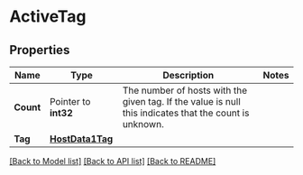 # ActiveTag

## Properties

Name | Type | Description | Notes
------------ | ------------- | ------------- | -------------
**Count** | Pointer to **int32** | The number of hosts with the given tag. If the value is null this indicates that the count is unknown. | 
**Tag** | [**HostData1Tag**](Host_data_1_tag.md) |  | 

[[Back to Model list]](../README.md#documentation-for-models) [[Back to API list]](../README.md#documentation-for-api-endpoints) [[Back to README]](../README.md)


